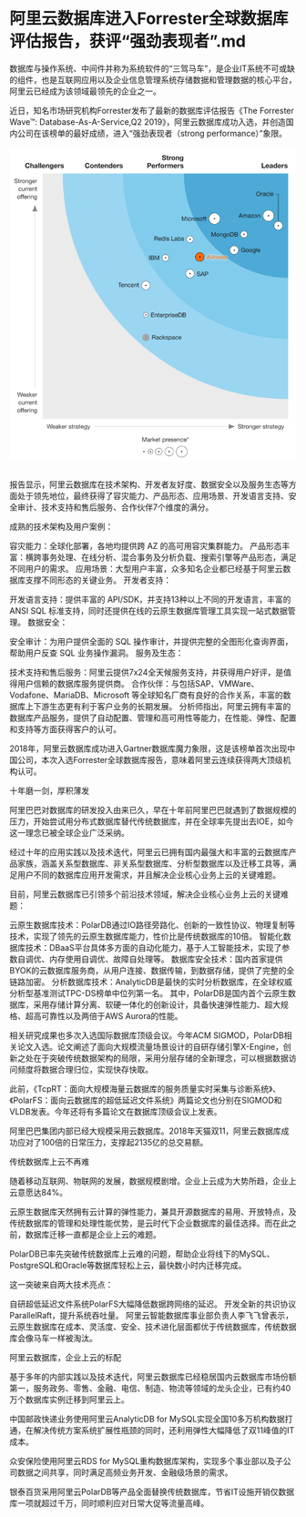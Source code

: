 # 阿里云数据库进入Forrester全球数据库评估报告，获评“强劲表现者”.md

数据库与操作系统、中间件并称为系统软件的“三驾马车”，是企业IT系统不可或缺的组件，也是互联网应用以及企业信息管理系统存储数据和管理数据的核心平台，阿里云已经成为该领域最领先的企业之一。

近日，知名市场研究机构Forrester发布了最新的数据库评估报告《The Forrester Wave™: Database-As-A-Service,Q2 2019》，阿里云数据库成功入选，并创造国内公司在该榜单的最好成绩，进入“强劲表现者（strong performance）”象限。

<div style="text-align:center" align="center">
<img src="/images/阿里云数据库进入Forrester全球数据库评估报告1.png" align="center" />
</div>
</br>

报告显示，阿里云数据库在技术架构、开发者友好度、数据安全以及服务生态等方面处于领先地位，最终获得了容灾能力、产品形态、应用场景、开发语言支持、安全审计、技术支持和售后服务、合作伙伴7个维度的满分。

成熟的技术架构及用户案例：

容灾能力：全球化部署，各地均提供跨 AZ 的高可用容灾集群能力。
产品形态丰富：横跨事务处理、在线分析、混合事务及分析负载、搜索引擎等产品形态，满足不同用户的需求。
应用场景：大型用户丰富，众多知名企业都已经基于阿里云数据库支撑不同形态的关键业务。
开发者支持：

开发语言支持：提供丰富的 API/SDK，并支持13种以上不同的开发语言，丰富的 ANSI SQL 标准支持，同时还提供在线的云原生数据库管理工具实现一站式数据管理。
数据安全：

安全审计：为用户提供全面的 SQL 操作审计，并提供完整的全图形化查询界面，帮助用户反查 SQL 业务操作漏洞。
服务及生态：

技术支持和售后服务：阿里云提供7x24全天候服务支持，并获得用户好评，是值得用户信赖的数据库服务提供商。
合作伙伴：与包括SAP、VMWare、Vodafone、MariaDB、Microsoft 等全球知名厂商有良好的合作关系，丰富的数据库上下游生态更有利于客户业务的长期发展。
分析师指出，阿里云拥有丰富的数据库产品服务，提供了自动配置、管理和高可用性等能力，在性能、弹性、配置和支持等方面获得客户的认可。

2018年，阿里云数据库成功进入Gartner数据库魔力象限，这是该榜单首次出现中国公司，本次入选Forrester全球数据库报告，意味着阿里云连续获得两大顶级机构认可。

十年磨一剑，厚积薄发

阿里巴巴对数据库的研发投入由来已久，早在十年前阿里巴巴就遇到了数据规模的压力，开始尝试用分布式数据库替代传统数据库，并在全球率先提出去IOE，如今这一理念已被全球企业广泛采纳。

经过十年的应用实践以及技术迭代，阿里云已拥有国内最强大和丰富的云数据库产品家族，涵盖关系型数据库、非关系型数据库、分析型数据库以及迁移工具等，满足用户不同的数据库应用开发需求，并且解决企业核心业务上云的关键难题。

目前，阿里云数据库已引领多个前沿技术领域，解决企业核心业务上云的关键难题：

云原生数据库技术：PolarDB通过IO路径旁路化、创新的一致性协议、物理复制等技术，实现了领先的云原生数据库能力，性价比是传统数据库的10倍。
智能化数据库技术：DBaaS平台具体多方面的自动化能力，基于人工智能技术，实现了参数自调优、内存使用自调优、故障自处理等。
数据库安全技术：国内首家提供BYOK的云数据库服务商，从用户连接、数据传输，到数据存储，提供了完整的全链路加密。
分析数据库技术：AnalyticDB是最快的实时分析数据库，在全球权威分析型基准测试TPC-DS榜单中位列第一名。
其中，PolarDB是国内首个云原生数据库，采用存储计算分离、软硬一体化的创新设计，具备快速弹性能力、超大规格、超高可靠性以及两倍于AWS Aurora的性能。

相关研究成果也多次入选国际数据库顶级会议。今年ACM SIGMOD，PolarDB相关论文入选。论文阐述了面向大规模流量场景设计的自研存储引擎X-Engine，创新之处在于突破传统数据架构的局限，采用分层存储的全新理念，可以根据数据访问频度将数据合理归位，实现快存快取。

此前，《TcpRT：面向大规模海量云数据库的服务质量实时采集与诊断系统》、《PolarFS：面向云数据库的超低延迟文件系统》两篇论文也分别在SIGMOD和VLDB发表。今年还将有多篇论文在数据库顶级会议上发表。

阿里巴巴集团内部已经大规模采用云数据库。2018年天猫双11，阿里云数据库成功应对了100倍的日常压力，支撑起2135亿的总交易额。

传统数据库上云不再难

随着移动互联网、物联网的发展，数据规模剧增。企业上云成为大势所趋，企业上云意愿达84%。

云原生数据库天然拥有云计算的弹性能力，兼具开源数据库的易用、开放特点，及传统数据库的管理和处理性能优势，是云时代下企业数据库的最佳选择。而在此之前，数据库迁移一直都是企业上云的难题。

PolarDB已率先突破传统数据库上云难的问题，帮助企业将线下的MySQL、PostgreSQL和Oracle等数据库轻松上云，最快数小时内迁移完成。

这一突破来自两大技术亮点：

自研超低延迟文件系统PolarFS大幅降低数据跨网络的延迟。
开发全新的共识协议ParallelRaft，提升系统吞吐量。
阿里云智能数据库事业部负责人李飞飞曾表示，云原生数据库在成本、灵活度、安全、技术进化层面都优于传统数据库，传统数据库会像马车一样被淘汰。

阿里云数据库，企业上云的标配

基于多年的内部实践以及技术迭代，阿里云数据库已经稳居国内云数据库市场份额第一，服务政务、零售、金融、电信、制造、物流等领域的龙头企业，已有约40万个数据库实例迁移到阿里云上。

中国邮政快递业务使用阿里云AnalyticDB for MySQL实现全国10多万机构数据打通，在解决传统方案系统扩展性瓶颈的同时，还利用弹性大幅降低了双11峰值的IT成本。

众安保险使用阿里云RDS for MySQL重构数据库架构，实现多个事业部以及子公司数据之间共享，同时满足高频业务开发、金融级场景的需求。

银泰百货采用阿里云PolarDB等产品全面替换传统数据库，节省IT设施开销仅数据库一项就超过千万，同时顺利应对日常大促等流量高峰。
